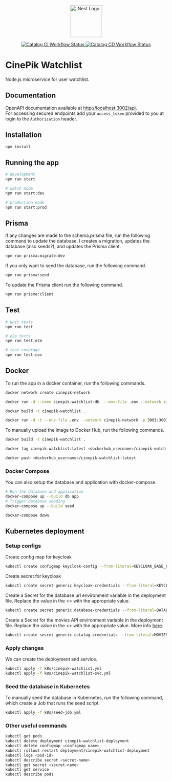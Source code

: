 <p align="center">
  <a href="http://nestjs.com/" target="blank"><img src="https://nestjs.com/img/logo-small.svg" width="100" alt="Nest Logo" /></a>
</p>

<p align="center">
  <a href="https://github.com/CinePik/catalog/actions/workflows/ci.yml" target="_blank">
    <img src="https://github.com/CinePik/catalog/actions/workflows/ci.yml/badge.svg" alt="Catalog CI Workflow Status" />
  </a>
  <a href="https://github.com/CinePik/catalog/actions/workflows/cd.yml" target="_blank">
    <img src="https://github.com/CinePik/catalog/actions/workflows/cd.yml/badge.svg" alt="Catalog CD Workflow Status" />
  </a>
</p>

# CinePik Watchlist

Node.js microservice for user watchlist.

## Documentation

OpenAPI documentation available at [http://localhost:3002/api](http://localhost:3002/api).  
For accessing secured endpoints add your `access_token` provided to you at login to the `Authorization` header.

## Installation

```bash
npm install
```

## Running the app

```bash
# development
npm run start

# watch mode
npm run start:dev

# production mode
npm run start:prod
```

## Prisma

If any changes are made to the schema.prisma file, run the following command to update the database.
I creates a migration, updates the database (also seeds?), and updates the Prisma client.

```bash
npm run prisma:migrate:dev
```

If you only want to seed the database, run the following command.

```bash
npm run prisma:seed
```

To update the Prisma client run the following command.

```bash
npm run prisma:client
```

## Test

```bash
# unit tests
npm run test

# e2e tests
npm run test:e2e

# test coverage
npm run test:cov
```

## Docker

To run the app in a docker container, run the following commands.

```bash
docker network create cinepik-network

docker run -d --name cinepik-watchlist-db  --env-file .env --network cinepik-network -p 5432:5432 postgres:15.5-alpine

docker build -t cinepik-watchlist .

docker run -d -t --env-file .env --network cinepik-network -p 3001:3001 cinepik-watchlist
```

To manually upload the image to Docker Hub, run the following commands.

```bash
docker build -t cinepik-watchlist .

docker tag cinepik-watchlist:latest <dockerhub_username>/cinepik-watchlist:latest

docker push <dockerhub_username>/cinepik-watchlist:latest
```

### Docker Compose

You can also setup the database and application with docker-compose.

```bash
# Run the database and application
docker-compose up --build db app
# Trigger database seeding
docker-compose up --build seed

docker-compose down
```

## Kubernetes deployment

### Setup configs

Create config map for keycloak

```bash
kubectl create configmap keycloak-config --from-literal=KEYCLOAK_BASE_URL="http://cinepik-keycloak" --from-literal=KEYCLOAK_CLIENT_ID="nest-auth" --from-literal=KEYCLOAK_PORT=8080 --from-literal=KEYCLOAK_REALM="cinepik"
```

Create secret for keycloak

```bash
kubectl create secret generic keycloak-credentials --from-literal=KEYCLOAK_ADMIN="admin" --from-literal=KEYCLOAK_ADMIN_PASSWORD="<REPLACE_ME>" --from-literal=KEYCLOAK_CLIENT_SECRET="<REPLACE_ME>" --from-literal=KEYCLOAK_REALM_RSA_PUBLIC_KEY="<REPLACE_ME>"
```

Create a Secret for the database url environment variable in the deployment file.
Replace the value in the <> with the appropriate value.

```bash
kubectl create secret generic database-credentials --from-literal=DATABASE_URL=<db_url>
```

Create a Secret for the movies API environment variable in the deployment file.
Replace the value in the <> with the appropriate value. More info [here](https://rapidapi.com/elisbushaj2/api/movies-api14).

```bash
kubectl create secret generic catalog-credentials --from-literal=MOVIES_RAPID_API_KEY=<REPLACE_ME>
```

### Apply changes

We can create the deployment and service.

```bash
kubectl apply -f k8s/cinepik-watchlist.yml
kubectl apply -f k8s/cinepik-watchlist-svc.yml
```

### Seed the database in Kubernetes

To manually seed the database in Kubernetes, run the following command, which create a Job that runs the seed script.

```bash
kubectl apply -f k8s/seed-job.yml
```

### Other useful commands

```bash
kubectl get pods
kubectl delete deployment cinepik-watchlist-deployment
kubectl delete configmap <configmap name>
kubectl rollout restart deployment/cinepik-watchlist-deployment
kubectl logs <pod-id>
kubectl describe secret <secret-name>
kubectl get secret <secret-name>
kubectl get service
kubectl describe pods
```
